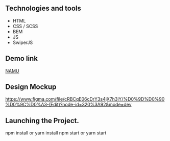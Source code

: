 ## Technologies and tools
- HTML
- CSS / SCSS
- BEM
- JS
- SwiperJS

## Demo link
[NAMU](https://shamievdavid.github.io/NAMU/)

 ## Design Mockup
https://www.figma.com/file/cRBCqE06cDrY3s4jX7h3iY/%D0%9D%D0%90%D0%9C%D0%A3-(Edit)?node-id=320%3A92&mode=dev

## Launching the Project.
npm install or yarn install
npm start or yarn start
